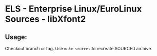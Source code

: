 # ELS - Enterprise Linux/EuroLinux Sources - libXfont2
 
## Usage:
  Checkout branch or tag. Use `make sources` to recreate  SOURCE0 archive.
